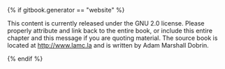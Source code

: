 {% if gitbook.generator == "website" %}

<script>
  (function(i,s,o,g,r,a,m){i['GoogleAnalyticsObject']=r;i[r]=i[r]||function(){
  (i[r].q=i[r].q||[]).push(arguments)},i[r].l=1*new Date();a=s.createElement(o),
  m=s.getElementsByTagName(o)[0];a.async=1;a.src=g;m.parentNode.insertBefore(a,m)
  })(window,document,'script','//www.google-analytics.com/analytics.js','ga');

  ga('create', 'UA-74743044-1', 'auto');
  ga('send', 'pageview');

</script>

This content is currently released under the GNU 2.0 license.  Please properly attribute and link back to the entire book, or include this entire chapter and this message if you are quoting material.  The source book is located at http://www.lamc.la and is written by Adam Marshall Dobrin.

{% endif %}